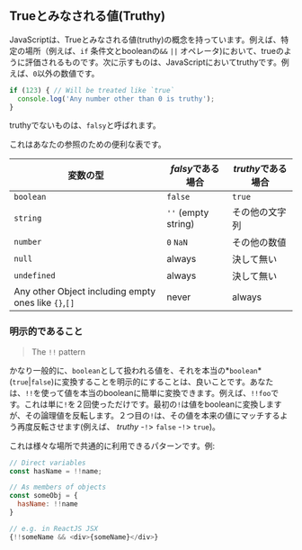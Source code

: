 ## Trueとみなされる値(Truthy)

JavaScriptは、Trueとみなされる値(truthy)の概念を持っています。例えば、特定の場所（例えば、`if` 条件文とbooleanの`&&` `||` オペレータ)において、trueのように評価されるものです。次に示すものは、JavaScriptにおいてtruthyです。例えば、`0`以外の数値です。

```ts
if (123) { // Will be treated like `true`
  console.log('Any number other than 0 is truthy');
}
```

truthyでないものは、`falsy`と呼ばれます。

これはあなたの参照のための便利な表です。

| 変数の型         | *falsy*である場合          | *truthy*である場合          |
|-----------------|--------------------------|--------------------------|
| `boolean`       | `false`                  | `true`                   |
| `string`        | `''` (empty string)      | その他の文字列             |
| `number`        | `0`  `NaN`               | その他の数値               |
| `null`          | always                   | 決して無い                 |
| `undefined`     | always                   | 決して無い                 |
| Any other Object including empty ones like `{}`,`[]` | never | always |


### 明示的であること

> The `!!` pattern

かなり一般的に、`boolean`として扱われる値を、それを本当の*`boolean`*(`true`|`false`)に変換することを明示的にすることは、良いことです。あなたは、`!!`を使って値を本当のbooleanに簡単に変換できます。例えば、`!!foo`です。これは単に`!`を２回使っただけです。最初の`!`は値をbooleanに変換しますが、その論理値を反転します。２つ目の`!`は、その値を本来の値にマッチするよう再度反転させます(例えば、 *truthy* -`!`> `false` -`!`> `true`)。

これは様々な場所で共通的に利用できるパターンです。例:

```js
// Direct variables
const hasName = !!name;

// As members of objects
const someObj = {
  hasName: !!name
}

// e.g. in ReactJS JSX
{!!someName && <div>{someName}</div>}
```
